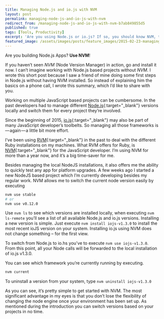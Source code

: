 ```yaml
---
title: Managing Node.js and io.js with NVM
layout: post
permalink: managing-node-js-and-io-js-with-nvm
redirect_from: /managing-node-js-and-io-js-with-nvm-b7ab849855d5
published: true
tags: [Tools, Productivity]
excerpt: 'Are you using Node.js or io.js? If so, you should know NVM, the Node Version Manager. This article explains how to get started with NVM and how to use it on a daily basis.'
featured_image: /assets/images/posts/feature_images/2015-02-23-managing-node-js-and-io-js-with-nvm.jpg
---
```


Are you building Node.js Apps? **Use NVM**!

If you haven’t seen *NVM* (Node Version Manager) in action, go and install it now. I can’t imagine working with Node.js based projects without *NVM*. I wrote this short post because I saw a friend of mine doing some first steps in Node.js without having NVM installed. So instead of explaining him the basics on a phone call, I wrote this summary, which I’d like to share with you.

Working on multiple JavaScript based projects can be cumbersome. In the past developers had to manage different [Node.js](http://nodejs.org){:target="_blank"} versions locally and switch them for every project they’re involved.

Since the beginning of 2015, [io.js](http://iojs.org){:target="_blank"} may also be part of many JavaScript developer’s toolbelts. So managing all those frameworks is — again — a little bit more effort.

I’ve been using [RVM](http://rvm.io){:target="_blank"} in the past to deal with the different Ruby installations on my machines. What RVM offers for Ruby, is [NVM](https://github.com/creationix/nvm){:target="_blank"} for the JavaScript developer. I’m using NVM for more than a year now, and it’s a big time-saver for me.

Besides managing the local NodeJS installations, it also offers me the ability to quickly test any app for platform upgrades. A few weeks ago I started a new NodeJS based project which I’m currently developing besides my regular work. NVM allows me to switch the current node version easily by executing

```bash
nvm use stable 
# or
nvm use v0.12.0

```

Use `nvm ls` to see which versions are installed locally, when executing `nvm ls-remote` you’ll see a list of all available Node.js and io.js versions. Installing a new version is simple. Just execute `nvm install iojs-v1.3.0` to install the most recent ioJS version on your system. Installing io.js using NVM does not change something – for the first view.

To switch from Node.js to io.hs you’ve to execute `nvm use iojs-v1.3.0`. From this point, all your Node calls will be forwarded to the local installation of io.js v1.3.0.

You can see which framework you’re currently running by executing.

```bash
nvm current

```

To uninstall a version from your system, type `nvm uninstall iojs-v1.3.0`

As you can see, it’s pretty simple to get started with NVM. The most significant advantage in my eyes is that you don’t lose the flexibility of changing the node engine once your environment has been set up. As mentioned during the introduction you can switch versions based on your projects in no time.


